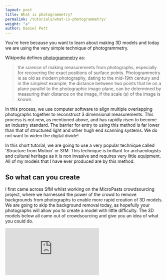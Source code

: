 ```yaml
---
layout: post
title: What is photogrammetry?
permalink: /tutorials/what-is-photogrammetry/
weight: "a"
author: Daniel Pett
---
```

You're here because you want to learn about making 3D models and today we are using the very simple technique of photogrammetry. 

Wikipedia defines [photogrammetry](https://en.wikipedia.org/wiki/Photogrammetry) as: 

>  the science of making measurements from photographs, especially for recovering the exact positions of surface points. Photogrammetry is as old as modern photography, dating to the mid-19th century and in the simplest example, the distance between two points that lie on a plane parallel to the photographic image plane, can be determined by measuring their distance on the image, if the scale (s) of the image is known.

In this process, we use computer software to align multiple overlapping photographs together to reconstruct 3 dimensional measurements. This process is not new, as mentioned above, and has rapidly risen to become an industry standard. The barrier for entry to using this method is far lower than that of structured light and other hugh end scanning systems. We do not want to widen the digital divide!

In this short tutorial, we are going to use a very popular technique called 'Structure from Motion' or SfM. This technique is brilliant for archaeologists and cultural heritage as it is non invasive and requires very little equipment. All of my models that I have ever produced are by this method. 

## So what can you create

I first came across SfM whilst working on the MicroPasts crowdsourcing project, where we harnessed the power of the crowd to remove backgrounds from photographs to enable more rapid creation of 3D models. We are going to skip the background removal today, as hopefully your photographs will allow you to create a model with little difficulty. The 3D models below all came out of crowdsourcing and give you an idea of what you could do. 
<div class="resp-container">
<iframe class="resp-iframe" src="https://sketchfab.com/playlists/embed?collection=bb3cff6dfa4f40a588794dd02a29e12f" frameborder="0" allow="autoplay; fullscreen; vr" mozallowfullscreen="true" webkitallowfullscreen="true"></iframe>
</div>
